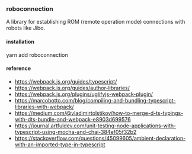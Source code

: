 ### roboconnection

A library for establishing ROM (remote operation mode) connections with robots like Jibo.

#### installation

yarn add roboconnection

#### reference
- https://webpack.js.org/guides/typescript/
- https://webpack.js.org/guides/author-libraries/
- https://webpack.js.org/plugins/uglifyjs-webpack-plugin/
- https://marcobotto.com/blog/compiling-and-bundling-typescript-libraries-with-webpack/
- https://medium.com/@vladimirtolstikov/how-to-merge-d-ts-typings-with-dts-bundle-and-webpack-e8903d699576
- https://journal.artfuldev.com/unit-testing-node-applications-with-typescript-using-mocha-and-chai-384ef05f32b2
- https://stackoverflow.com/questions/45099605/ambient-declaration-with-an-imported-type-in-typescript
